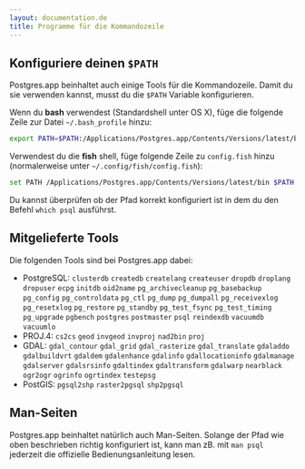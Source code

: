 ```yaml
---
layout: documentation.de
title: Programme für die Kommandozeile
---
```

## Konfiguriere deinen `$PATH`

Postgres.app beinhaltet auch einige Tools für die Kommandozeile. Damit du sie verwenden kannst, musst du die `$PATH` Variable konfigurieren.

Wenn du **bash** verwendest (Standardshell unter OS X), füge die folgende Zeile zur Datei `~/.bash_profile` hinzu:

```bash
export PATH=$PATH:/Applications/Postgres.app/Contents/Versions/latest/bin
```

Verwendest du die **fish** shell, füge folgende Zeile zu `config.fish` hinzu (normalerweise unter `~/.config/fish/config.fish`):

```bash
set PATH /Applications/Postgres.app/Contents/Versions/latest/bin $PATH
```

Du kannst überprüfen ob der Pfad korrekt konfiguriert ist in dem du den Befehl `which psql` ausführst.

## Mitgelieferte Tools

Die folgenden Tools sind bei Postgres.app dabei:

- PostgreSQL: `clusterdb` `createdb` `createlang` `createuser` `dropdb` `droplang` `dropuser` `ecpg` `initdb` `oid2name` `pg_archivecleanup` `pg_basebackup` `pg_config` `pg_controldata` `pg_ctl` `pg_dump` `pg_dumpall` `pg_receivexlog` `pg_resetxlog` `pg_restore` `pg_standby` `pg_test_fsync` `pg_test_timing` `pg_upgrade` `pgbench` `postgres` `postmaster` `psql` `reindexdb` `vacuumdb` `vacuumlo`
- PROJ.4: `cs2cs` `geod` `invgeod` `invproj` `nad2bin` `proj`
- GDAL: `gdal_contour` `gdal_grid` `gdal_rasterize` `gdal_translate` `gdaladdo` `gdalbuildvrt` `gdaldem` `gdalenhance` `gdalinfo` `gdallocationinfo` `gdalmanage` `gdalserver` `gdalsrsinfo` `gdaltindex` `gdaltransform` `gdalwarp` `nearblack` `ogr2ogr` `ogrinfo` `ogrtindex` `testepsg`
- PostGIS: `pgsql2shp` `raster2pgsql` `shp2pgsql`


## Man-Seiten

Postgres.app beinhaltet natürlich auch Man-Seiten. Solange der Pfad wie oben beschrieben richtig konfiguriert ist, kann man zB. mit `man psql` jederzeit die offizielle Bedienungsanleitung lesen.